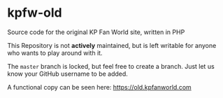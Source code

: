 # kpfw-old
Source code for the original KP Fan World site, written in PHP

This Repository is not **actively** maintained, but is left writable for anyone who wants to play around with it.

The `master` branch is locked, but feel free to create a branch. Just let us know your GitHub username to be added.

A functional copy can be seen here: https://old.kpfanworld.com
